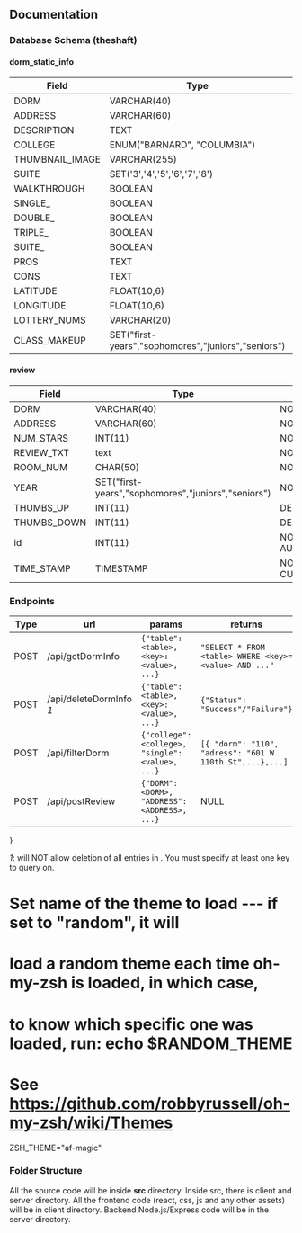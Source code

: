 ## Documentation

### Database Schema (theshaft)
#### dorm_static_info
Field | Type | Constraints
 --- | --- | ---
DORM | VARCHAR(40) | NOT NULL
ADDRESS | VARCHAR(60) | NOT NULL
DESCRIPTION | TEXT | NOT NULL
COLLEGE | ENUM("BARNARD", "COLUMBIA") | NOT NULL
THUMBNAIL_IMAGE | VARCHAR(255) | NOT NULL
SUITE | SET('3','4','5','6','7','8') | NOT NULL
WALKTHROUGH | BOOLEAN | NOT NULL
SINGLE_ | BOOLEAN | NOT NULL
DOUBLE_ | BOOLEAN | NOT NULL
TRIPLE_ | BOOLEAN | NOT NULL
SUITE_  | BOOLEAN | NOT NULL
PROS	| TEXT	  | NOT NULL
CONS	| TEXT	  | NOT NULL
LATITUDE  | FLOAT(10,6) |
LONGITUDE | FLOAT(10,6)	|
LOTTERY_NUMS	| VARCHAR(20) |
CLASS_MAKEUP	| SET("first-years","sophomores","juniors","seniors") |

#### review
Field | Type | Constraints
 --- | --- | ---
DORM | VARCHAR(40) | NOT NULL
ADDRESS | VARCHAR(60) | NOT NULL
NUM_STARS | INT(11) | NOT NULL
REVIEW_TXT | text | NOT NULL
ROOM_NUM | CHAR(50) | NOT NULL
YEAR | SET("first-years","sophomores","juniors","seniors") | NOT NULL
THUMBS_UP | INT(11) | DEFAULT NULL
THUMBS_DOWN | INT(11) | DEFAULT NULL
id | INT(11) | NOT NULL AUTO_INCREMENT
TIME_STAMP | TIMESTAMP | NOT NULL DEFAULT CURRENT_TIMESTAMP

### Endpoints
Type | url | params | returns
 --- | --- | --- | ---
POST | /api/getDormInfo | ``` {"table": <table>, <key>:<value>, ...} ``` | ```"SELECT * FROM <table> WHERE <key>=<value> AND ..."```
POST | /api/deleteDormInfo _1_ | ``` {"table": <table>, <key>:<value>, ...} ``` | ```{"Status": "Success"/"Failure"}```
POST | /api/filterDorm | ``` {"college": <college>, "single": <value>, ...} ``` | ```[{ "dorm": "110", "adress": "601 W 110th St",...},...] ```
POST | /api/postReview | ```{"DORM": <DORM>, "ADDRESS": <ADDRESS>, ...}```| NULL
}

_1_: will NOT allow deletion of all entries in <table>. You must specify at least one key to query on.

# Set name of the theme to load --- if set to "random", it will
# load a random theme each time oh-my-zsh is loaded, in which case,
# to know which specific one was loaded, run: echo $RANDOM_THEME
# See https://github.com/robbyrussell/oh-my-zsh/wiki/Themes
ZSH_THEME="af-magic"
### Folder Structure

All the source code will be inside **src** directory. Inside src, there is client and server directory. All the frontend code (react, css, js and any other assets) will be in client directory. Backend Node.js/Express code will be in the server directory.
